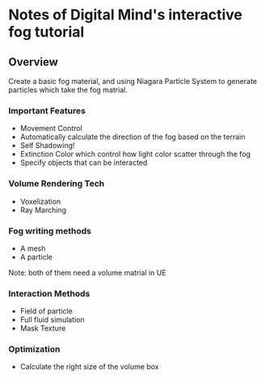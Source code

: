 # Notes of Digital Mind's interactive fog tutorial

## Overview

Create a basic fog material, and using Niagara Particle System to generate particles which take the fog matrial.

### Important Features

- Movement Control
- Automatically calculate the direction of the fog based on the terrain
- Self Shadowing!
- Extinction Color which control how light color scatter through the fog
- Specify objects that can be interacted

### Volume Rendering Tech

- Voxelization
- Ray Marching

### Fog writing methods

- A mesh
- A particle

Note: both of them need a volume matrial in UE

### Interaction Methods

- Field of particle
- Full fluid simulation
- Mask Texture

### Optimization

- Calculate the right size of the volume box
